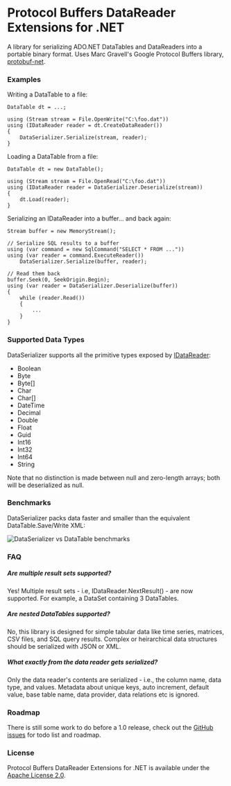 Protocol Buffers DataReader Extensions for .NET
================================================

A library for serializing ADO.NET DataTables and DataReaders into a portable binary format. Uses Marc Gravell's Google Protocol Buffers library, [protobuf-net](http://code.google.com/p/protobuf-net/).

### Examples

Writing a DataTable to a file:

    DataTable dt = ...;
    
    using (Stream stream = File.OpenWrite("C:\foo.dat"))
    using (IDataReader reader = dt.CreateDataReader())
    {
        DataSerializer.Serialize(stream, reader);
    }
    
Loading a DataTable from a file:

    DataTable dt = new DataTable();
    
    using (Stream stream = File.OpenRead("C:\foo.dat"))
    using (IDataReader reader = DataSerializer.Deserialize(stream))
    {
        dt.Load(reader);
    }
    
Serializing an IDataReader into a buffer... and back again:

    Stream buffer = new MemoryStream();
    
    // Serialize SQL results to a buffer
    using (var command = new SqlCommand("SELECT * FROM ..."))
    using (var reader = command.ExecuteReader())
        DataSerializer.Serialize(buffer, reader);
    
    // Read them back
    buffer.Seek(0, SeekOrigin.Begin);
    using (var reader = DataSerializer.Deserialize(buffer))
    {
        while (reader.Read())
        {
            ...
        }
    }

### Supported Data Types

DataSerializer supports all the primitive types exposed by [IDataReader](http://msdn.microsoft.com/en-us/library/system.data.idatareader.aspx):

* Boolean
* Byte
* Byte[]
* Char
* Char[]
* DateTime
* Decimal
* Double
* Float
* Guid
* Int16
* Int32
* Int64
* String

Note that no distinction is made between null and zero-length arrays; both will be deserialized as null.

### Benchmarks

DataSerializer packs data faster and smaller than the equivalent DataTable.Save/Write XML:

![DataSerializer vs DataTable benchmarks](http://julana.richarddingwall.name/protobuf-net-data-benchmark-1.png "Benchmarks serializing and deserializing the DimCustomer table from the AdventureWorksDW2008R2 database on an i7 620 MacBook Pro running Windows 7.")

### FAQ

##### Are multiple result sets supported?
Yes! Multiple result sets - i.e, IDataReader.NextResult() - are now supported. For example, a DataSet containing 3 DataTables.

##### Are nested DataTables supported?
No, this library is designed for simple tabular data like time series, matrices, CSV files, and SQL query results. Complex or heirarchical data structures should be serialized with JSON or XML.

##### What exactly from the data reader gets serialized?
Only the data reader's contents are serialized - i.e., the column name, data type, and values. Metadata about unique keys, auto increment, default value, base table name, data provider, data relations etc is ignored.

### Roadmap

There is still some work to do before a 1.0 release, check out the [GitHub issues](http://github.com/rdingwall/protobuf-net-data/issues) for todo list and roadmap.

### License

Protocol Buffers DataReader Extensions for .NET is available under the [Apache License 2.0](http://www.apache.org/licenses/LICENSE-2.0).